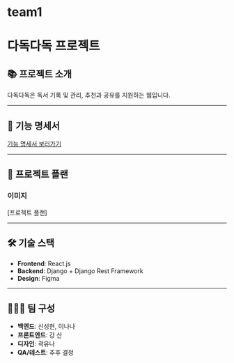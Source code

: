 # team1
# 다독다독 프로젝트

## 📚 프로젝트 소개
다독다독은 독서 기록 및 관리, 추천과 공유를 지원하는 웹입니다.

---

## 🔗 기능 명세서
[기능 명세서 보러가기](https://github.com/nemanic3/Function_Specification.git)



---

## 📅 프로젝트 플랜
### 이미지
[프로젝트 플랜]

---

## 🛠️ 기술 스택
- **Frontend**: React.js
- **Backend**: Django + Django Rest Framework
- **Design**: Figma

---

## 🧑‍🤝‍🧑 팀 구성
- **백엔드**: 신성현, 이나나
- **프론트엔드**: 강 산
- **디자인**: 곽유나
- **QA/테스트**: 추후 결정
